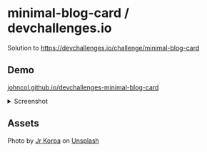 # minimal-blog-card / devchallenges.io

Solution to https://devchallenges.io/challenge/minimal-blog-card

## Demo

<a href="https://johncol.github.io/devchallenges-minimal-blog-card/" target="_blank">johncol.github.io/devchallenges-minimal-blog-card</a>

<details>
  <summary>Screenshot</summary>
  <img src="https://cdn.faire.com/fastly/6a8553095664a153d5ebfb08ccc8803f12ce0fa64c5edb4421bc13766f036c34.png" />
</details>

## Assets

Photo by <a href="https://unsplash.com/@jrkorpa?utm_content=creditCopyText&utm_medium=referral&utm_source=unsplash">Jr Korpa</a> on <a href="https://unsplash.com/photos/pink-and-black-wallpaper-9XngoIpxcEo?utm_content=creditCopyText&utm_medium=referral&utm_source=unsplash">Unsplash</a>
